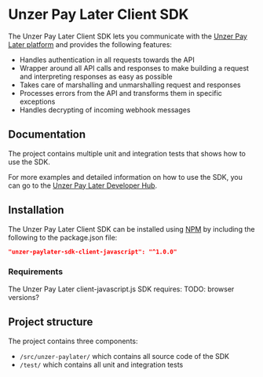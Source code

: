# Unzer Pay Later Client SDK

The Unzer Pay Later Client SDK lets you communicate with the [Unzer Pay Later platform](https://unzer-pl.stoplight.io/docs/upl-purchase-api/) and provides the following features:

* Handles authentication in all requests towards the API 
* Wrapper around all API calls and responses to make building a request and interpreting responses as easy as possible
* Takes care of marshalling and unmarshalling request and responses
* Processes errors from the API and transforms them in specific exceptions
* Handles decrypting of incoming webhook messages

## Documentation

The project contains multiple unit and integration tests that shows how to use the SDK.

For more examples and detailed information on how to use the SDK, you can go to the [Unzer Pay Later Developer Hub](https://unzer-pl.stoplight.io/docs/upl-purchase-api/).

## Installation

The Unzer Pay Later Client SDK can be installed using [NPM](https://www.npmjs.com/) by including the following to the package.json file:

```json
"unzer-paylater-sdk-client-javascript": "^1.0.0"
```

### Requirements
The Unzer Pay Later client-javascript.js SDK requires: TODO: browser  versions?

## Project structure

The project contains three components:

* `/src/unzer-paylater/` which contains all source code of the SDK
* `/test/` which contains all unit and integration tests
